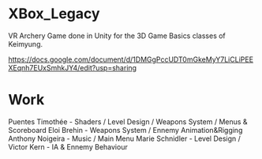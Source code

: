 # XBox_Legacy

VR Archery Game done in Unity for the 3D Game Basics classes of Keimyung.

https://docs.google.com/document/d/1DMGgPccUDT0mGkeMyY7LiCLiPEEXEqnh7EUxSmhkJY4/edit?usp=sharing

# Work

Puentes Timothée  - Shaders / Level Design / Weapons System / Menus & Scoreboard
Eloi Brehin       - Weapons System / Ennemy Animation&Rigging
Anthony Noigeira  - Music / Main Menu
Marie Schnidler   - Level Design /
Victor Kern       - IA & Ennemy Behaviour
